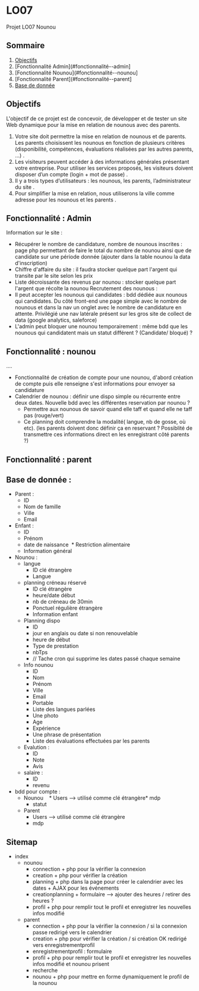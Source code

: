 # LO07
Projet LO07 Nounou

## Sommaire
1. [Objectifs](#Objectifs)
1. [Fonctionnalité Admin](#fonctionnalité--admin]
1. [Fonctionnalité Nounou](#fonctionnalité--nounou]
1. [Fonctionnalité Parent](#fonctionnalité--parent]
1. [Base de donnée](#base-de-donnée-)

## Objectifs

L'objectif de ce projet est de concevoir, de développer et de tester un site Web dynamique pour la mise en
relation de nounous avec des parents.

1. Votre site doit permettre la mise en relation de nounous et de parents. Les parents choisissent les nounous
en fonction de plusieurs critères (disponibilité, compétences, évaluations réalisées par les autres parents, …) . 
1. Les visiteurs peuvent accéder à des informations générales présentant votre entreprise. Pour utiliser les
services proposés, les visiteurs doivent disposer d’un compte (login + mot de passe) . 
1. Il y a trois types d’utilisateurs : les nounous, les parents, l’administrateur du site . 
1. Pour simplifier la mise en relation, nous utiliserons la ville comme adresse pour les nounous et les parents . 

## Fonctionnalité : Admin

Information sur le site :
* Récupérer le nombre de candidature, nombre de nounous inscrites : page php permettant de faire le total du nombre de nounou ainsi que de candidate sur une période donnée (ajouter dans la table nounou la data d'inscription)
* Chiffre d'affaire du site : il faudra stocker quelque part l'argent qui transite par le site selon les prix
* Liste décroissante des revenus par nounou : stocker quelque part l'argent que récolte la nounou
Recrutement des nounous :
* Il peut accepter les nounous qui candidates : bdd dédiée aux nounous qui candidates. Du côté front-end une page simple avec le nombre de nounous et dans la nav un onglet avec le nombre de candidature en attente. Privilégié une nav latérale présent sur les gros site de collect de data (google analytics, saleforce)
* L'admin peut bloquer une nounou temporairement : même bdd que les nounous qui candidatent mais un statut différent ? (Candidate/ bloqué) ?

## Fonctionnalité : nounou

....

* Fonctionnalité de création de compte pour une nounou, d'abord création de compte puis elle renseigne s'est informations pour envoyer sa candidature
* Calendrier de nounou : définir une dispo simple ou  récurrente entre deux dates. Nouvelle bdd avec les différentes reservation par nounou ?
  * Permettre aux nounous de savoir quand elle taff et quand elle ne taff pas (rouge/vert)
  * Ce planning doit comprendre la modalité( langue, nb de gosse, où etc). (les parents doivent donc définir ça en reservant ? Possiblité de transmettre ces informations direct en les enregistrant côté parents ?)

## Fonctionnalité : parent

## Base de donnée :

* Parent :
  * ID
  * Nom de famille
  * Ville
  * Email
* Enfant :
  * ID
  * Prénom
  * date de naissance
  * Restriction alimentaire
  * Information général
* Nounou :
  * langue
    * ID clé étrangère
    * Langue
  * planning créneau réservé
    * ID clé étrangère
    * heure/date début
    * nb de créneau de 30min
    * Ponctuel régulière étrangère
    * Information enfant
  * Planning dispo
    * ID
    * jour en anglais ou date si non renouvelable
    * heure de début
    * Type de prestation
    * nbTps
    * // Tache cron qui supprime les dates passé chaque semaine
  * Info nounou
    * ID
    * Nom
    * Prénom
    * Ville
    * Email
    * Portable
    * Liste des langues parlées
    * Une photo
    * Age
    * Expérience
    * Une phrase de présentation
    * Liste des évaluations effectuées par les parents
  * Evalution :
    * ID
    * Note 
    * Avis
  * salaire :
    * ID 
    * revenu
* bdd pour compte : 
  * Nounou
    * Users --> utilisé comme clé étrangère* mdp 
    * statut
  * Parent 
    * Users --> utilisé comme clé étrangère
    * mdp
    
## Sitemap

* index
  * nounou
    * connection + php pour la vérifier la connexion
    * creation + php pour vérifier la création
    * planning + php dans la page pour créer le calendrier avec les dates + AJAX pour les événements
    * creationplanning + formulaire --> ajouter des heures / retirer des heures ?
    * profil + php pour remplir tout le profil et enregistrer les nouvelles infos modifié
  * parent
    * connection + php pour la vérifier la connexion / si la connexion passe redirigé vers le calendrier
    * creation + php pour vérifier la création  / si création OK redirigé vers enregistrementprofil
    * enregistrementprofil : formulaire
    * profil + php pour remplir tout le profil et enregistrer les nouvelles infos modifié et nounou prisent
    * recherche
    * nounou + php pour mettre en forme dynamiquement le profil de la nounou
  
  














